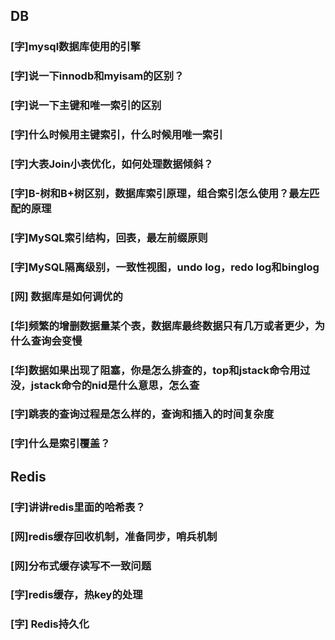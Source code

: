 ## DB

### [字]mysql数据库使用的引擎



### [字]说一下innodb和myisam的区别？



### [字]说一下主键和唯一索引的区别



### [字]什么时候用主键索引，什么时候用唯一索引



### [字]大表Join小表优化，如何处理数据倾斜？



### [字]B-树和B+树区别，数据库索引原理，组合索引怎么使用？最左匹配的原理



### [字]MySQL索引结构，回表，最左前缀原则

### [字]MySQL隔离级别，一致性视图，undo log，redo log和binglog

### [网] 数据库是如何调优的



### [华]频繁的增删数据量某个表，数据库最终数据只有几万或者更少，为什么查询会变慢



### [华]数据如果出现了阻塞，你是怎么排查的，top和jstack命令用过没，jstack命令的nid是什么意思，怎么查



### [字]跳表的查询过程是怎么样的，查询和插入的时间复杂度



### [字]什么是索引覆盖？

## Redis

### [字]讲讲redis里面的哈希表？



### [网]redis缓存回收机制，准备同步，哨兵机制



### [网]分布式缓存读写不一致问题



### [字]redis缓存，热key的处理



### [字] Redis持久化




